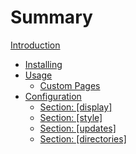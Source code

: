# Summary

[Introduction](./intro.md)

- [Installing](./installing.md)
- [Usage](./usage.md)
  - [Custom Pages](./usage_custom_pages.md)
- [Configuration](./config.md)
  - [Section: \[display\]](./config_display.md)
  - [Section: \[style\]](./config_style.md)
  - [Section: \[updates\]](./config_updates.md)
  - [Section: \[directories\]](./config_directories.md)
